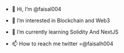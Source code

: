 - 👋 Hi, I’m @faisal004
- 👀 I’m interested in Blockchain and Web3
- 🌱 I’m currently learning Solidity And NextJS

- 📫 How to reach me twitter =@faisalh004 


<!---
faisal004/faisal004 is a ✨ special ✨ repository because its `README.md` (this file) appears on your GitHub profile.
You can click the Preview link to take a look at your changes.
--->
